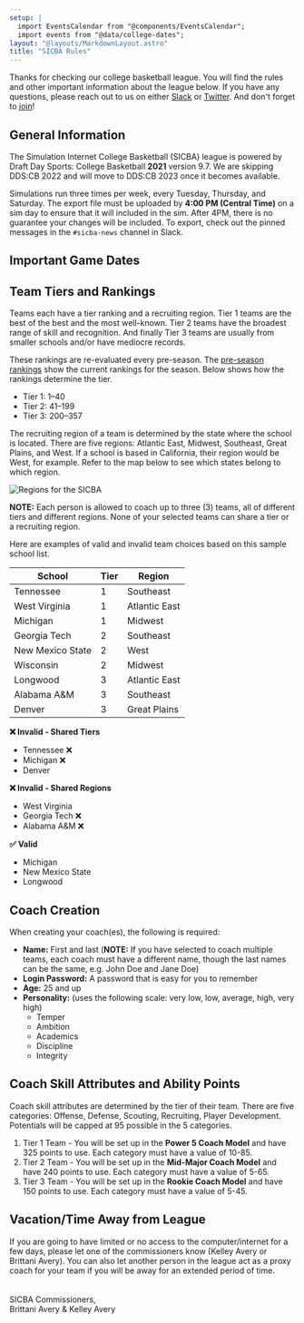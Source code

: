 ```yaml
---
setup: |
  import EventsCalendar from "@components/EventsCalendar";
  import events from "@data/college-dates";
layout: "@layouts/MarkdownLayout.astro"
title: "SICBA Rules"
---
```


Thanks for checking our college basketball league. You will find the rules and other important information about the league below. If you have any questions, please reach out to us on either [Slack](https://join.slack.com/t/sibabball/shared_invite/zt-grkrrq9i-je57xB2Y7NGoPTh0GlKNNg) or [Twitter](https://twitter.com/SIBA_AveryINC). And don't forget to [join](/join)!

## General Information

The Simulation Internet College Basketball (SICBA) league is powered by Draft Day Sports: College Basketball **2021** version 9.7. We are skipping DDS:CB 2022 and will move to DDS:CB 2023 once it becomes available.

Simulations run three times per week, every Tuesday, Thursday, and Saturday. The export file must be uploaded by **4:00 PM (Central Time)** on a sim day to ensure that it will included in the sim. After 4PM, there is no guarantee your changes will be included. To export, check out the pinned messages in the `#sicba-news` channel in Slack.

## Important Game Dates

<EventsCalendar events={events} client:load />

## Team Tiers and Rankings

Teams each have a tier ranking and a recruiting region. Tier 1 teams are the best of the best and the most well-known. Tier 2 teams have the broadest range of skill and recognition. And finally Tier 3 teams are usually from smaller schools and/or have mediocre records.

These rankings are re-evaluated every pre-season. The [pre-season rankings](/college/rankings) show the current rankings for the season. Below shows how the rankings determine the tier.

- Tier 1: 1–40
- Tier 2: 41–199
- Tier 3: 200–357

The recruiting region of a team is determined by the state where the school is located. There are five regions: Atlantic East, Midwest, Southeast, Great Plains, and West. If a school is based in California, their region would be West, for example. Refer to the map below to see which states belong to which region.

![Regions for the SICBA](/images/recruiting-regions.svg)

**NOTE:** Each person is allowed to coach up to three (3) teams, all of different tiers and different regions. None of your selected teams can share a tier or a recruiting region.

Here are examples of valid and invalid team choices based on this sample school list.

| School           | Tier | Region        |
| ---------------- | ---- | ------------- |
| Tennessee        | 1    | Southeast     |
| West Virginia    | 1    | Atlantic East |
| Michigan         | 1    | Midwest       |
| Georgia Tech     | 2    | Southeast     |
| New Mexico State | 2    | West          |
| Wisconsin        | 2    | Midwest       |
| Longwood         | 3    | Atlantic East |
| Alabama A&M      | 3    | Southeast     |
| Denver           | 3    | Great Plains  |

**❌ Invalid - Shared Tiers**

- Tennessee ❌
- Michigan ❌
- Denver

**❌ Invalid - Shared Regions**

- West Virginia
- Georgia Tech ❌
- Alabama A&M ❌

**✅ Valid**

- Michigan
- New Mexico State
- Longwood

## Coach Creation

When creating your coach(es), the following is required:

- **Name:** First and last (**NOTE:** If you have selected to coach multiple teams, each coach must have a different name, though the last names can be the same, e.g. John Doe and Jane Doe)
- **Login Password:** A password that is easy for you to remember
- **Age:** 25 and up
- **Personality:** (uses the following scale: very low, low, average, high, very high)
  - Temper
  - Ambition
  - Academics
  - Discipline
  - Integrity

## Coach Skill Attributes and Ability Points

Coach skill attributes are determined by the tier of their team. There are five categories: Offense, Defense, Scouting, Recruiting, Player Development. Potentials will be capped at 95 possible in the 5 categories.

1. Tier 1 Team - You will be set up in the **Power 5 Coach Model** and have 325 points to use. Each category must have a value of 10-85.
2. Tier 2 Team - You will be set up in the **Mid-Major Coach Model** and have 240 points to use. Each category must have a value of 5-65.
3. Tier 3 Team - You will be set up in the **Rookie Coach Model** and have 150 points to use. Each category must have a value of 5-45.

## Vacation/Time Away from League

If you are going to have limited or no access to the computer/internet for a few days, please let one of the commissioners know (Kelley Avery or Brittani Avery). You can also let another person in the league act as a proxy coach for your team if you will be away for an extended period of time.
\
\
\
SICBA Commissioners,\
Brittani Avery & Kelley Avery
